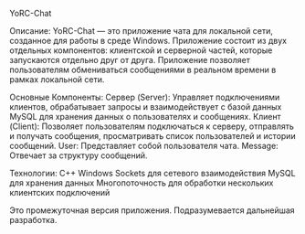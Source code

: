 YoRC-Chat

Описание:
YoRC-Chat — это приложение чата для локальной сети, созданное для работы в среде Windows. 
Приложение состоит из двух отдельных компонентов: клиентской и серверной частей, которые запускаются отдельно друг от друга. 
Приложение позволяет пользователям обмениваться сообщениями в реальном времени в рамках локальной сети.

Основные Компоненты:
Сервер (Server): Управляет подключениями клиентов, обрабатывает запросы и взаимодействует с базой данных MySQL для хранения данных о пользователях и сообщениях.
Клиент (Client): Позволяет пользователям подключаться к серверу, отправлять и получать сообщения, просматривать список пользователей и истории сообщений.
User: Представляет собой пользователя чата.
Message: Отвечает за структуру сообщений.

Технологии:
C++
Windows Sockets для сетевого взаимодействия
MySQL для хранения данных
Многопоточность для обработки нескольких клиентских подключений

Это промежуточная версия приложения. Подразумевается дальнейшая разработка.

